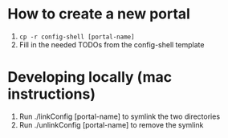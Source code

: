 # How to create a new portal

1.  `cp -r config-shell [portal-name]`
2.   Fill in the needed TODOs from the config-shell template


# Developing locally (mac instructions)
1. Run ./linkConfig [portal-name] to symlink the two directories
2. Run ./unlinkConfig [portal-name] to remove the symlink